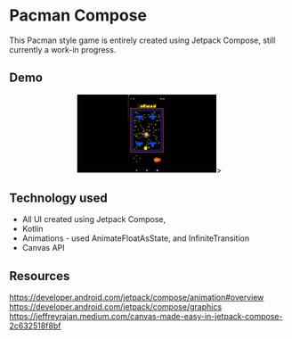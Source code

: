 # Pacman Compose
This Pacman style game is entirely created using Jetpack Compose, still currently a work-in progress.

## Demo

<p align="center">
  <img src="https://github.com/danielmbutler/Pacman_Compose/blob/master/resources/version2.gif" width="250" >>
</p>



## Technology used
* All UI created using Jetpack Compose,
* Kotlin
* Animations - used AnimateFloatAsState, and InfiniteTransition
* Canvas API

## Resources
https://developer.android.com/jetpack/compose/animation#overview
https://developer.android.com/jetpack/compose/graphics
https://jeffreyrajan.medium.com/canvas-made-easy-in-jetpack-compose-2c632518f8bf

